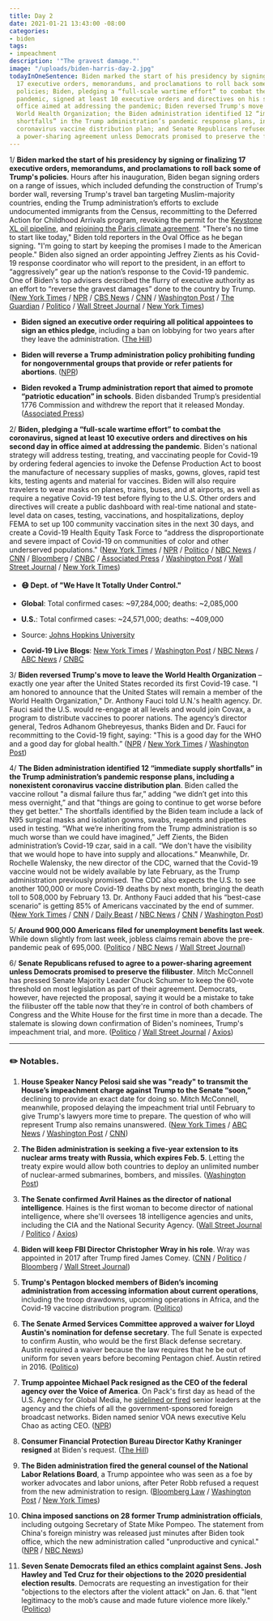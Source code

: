 ```yaml
---
title: Day 2
date: 2021-01-21 13:43:00 -08:00
categories:
- biden
tags:
- impeachment
description: '"The gravest damage."'
image: "/uploads/biden-harris-day-2.jpg"
todayInOneSentence: Biden marked the start of his presidency by signing or finalizing
  17 executive orders, memorandums, and proclamations to roll back some of Trump's
  policies; Biden, pledging a “full-scale wartime effort” to combat the coronavirus
  pandemic, signed at least 10 executive orders and directives on his second day in
  office aimed at addressing the pandemic; Biden reversed Trump's move to leave the
  World Health Organization; the Biden administration identified 12 “immediate supply
  shortfalls” in the Trump administration’s pandemic response plans, including a nonexistent
  coronavirus vaccine distribution plan; and Senate Republicans refused to agree to
  a power-sharing agreement unless Democrats promised to preserve the filibuster.
---
```


1/ **Biden marked the start of his presidency by signing or finalizing 17 executive orders, memorandums, and proclamations to roll back some of Trump's policies**. Hours after his inauguration, Biden began signing orders on a range of issues, which included defunding the construction of Trump's border wall, reversing Trump's travel ban targeting Muslim-majority countries, ending the Trump administration’s efforts to exclude undocumented immigrants from the Census, recommitting to the Deferred Action for Childhood Arrivals program, revoking the permit for the [Keystone XL oil pipeline](https://www.politico.com/news/2021/01/20/joe-biden-kills-keystone-xl-pipeline-permit-460555), and [rejoining the Paris climate agreement](https://www.nytimes.com/2021/01/20/climate/biden-paris-climate-agreement.html). "There's no time to start like today," Biden told reporters in the Oval Office as he began signing. "I'm going to start by keeping the promises I made to the American people." Biden also signed an order appointing Jeffrey Zients as his Covid-19 response coordinator who will report to the president, in an effort to “aggressively” gear up the nation’s response to the Covid-19 pandemic. One of Biden's top advisers described the flurry of executive authority as an effort to “reverse the gravest damages” done to the country by Trump. ([New York Times](https://www.nytimes.com/2021/01/20/us/politics/biden-executive-action.html) / [NPR](https://www.npr.org/sections/inauguration-day-live-updates/2021/01/20/958630029/heres-what-biden-plans-to-do-in-his-1st-day-as-president) / [CBS News](https://www.cbsnews.com/news/biden-signs-executive-orders-day-one/) / [CNN](https://www.cnn.com/2021/01/20/politics/executive-actions-biden/) / [Washington Post](https://www.washingtonpost.com/politics/biden-trump-orders-masks/2021/01/20/7b6a1bec-5a98-11eb-b8bd-ee36b1cd18bf_story.html) / [The Guardian](https://www.theguardian.com/us-news/2021/jan/20/joe-biden-executive-orders-day-one) / [Politico](https://www.politico.com/news/2021/01/20/biden-ready-immigration-bill-inauguration-460585) / [Wall Street Journal](https://www.wsj.com/articles/biden-moves-to-reverse-trump-environmental-policies-11611182893?mod=djemalertNEWS) / [New York Times](https://www.nytimes.com/2021/01/20/us/biden-executive-orders.html))

* **Biden signed an executive order requiring all political appointees to sign an ethics pledge**, including a ban on lobbying for two years after they leave the administration. ([The Hill](https://thehill.com/business-a-lobbying/535176-biden-signs-executive-order-invoking-2-year-lobbying-ban-for-appointees))

* **Biden will reverse a Trump administration policy prohibiting funding for nongovernmental groups that provide or refer patients for abortions**. ([NPR](https://www.npr.org/sections/president-biden-takes-office/2021/01/21/959170860/biden-administration-prepares-to-overturn-trump-abortion-rule))

* **Biden revoked a Trump administration report that aimed to promote “patriotic education” in schools**. Biden disbanded Trump’s presidential 1776 Commission and withdrew the report that it released Monday. ([Associated Press](https://apnews.com/article/biden-revoke-trump-patriotic-education-259b9302ab24bac55fa14676a1a9d11e))

2/ **Biden, pledging a “full-scale wartime effort” to combat the coronavirus, signed at least 10 executive orders and directives on his second day in office aimed at addressing the pandemic**. Biden's national strategy will address testing, treating, and vaccinating people for Covid-19 by ordering federal agencies to invoke the Defense Production Act to boost the manufacture of necessary supplies of masks, gowns, gloves, rapid test kits, testing agents and material for vaccines. Biden will also require travelers to wear masks on planes, trains, buses, and at airports, as well as require a negative Covid-19 test before flying to the U.S. Other orders and directives will create a public dashboard with real-time national and state-level data on cases, testing, vaccinations, and hospitalizations, deploy FEMA to set up 100 community vaccination sites in the next 30 days, and create a Covid-19 Health Equity Task Force to “address the disproportionate and severe impact of Covid-19 on communities of color and other underserved populations." ([New York Times](https://www.nytimes.com/2021/01/21/us/politics/biden-coronavirus-response.html) / [NPR](https://www.npr.org/sections/president-biden-takes-office/2021/01/21/959048903/on-day-2-biden-to-focus-on-covid-19-strategy-with-10-executive-actions) / [Politico](https://www.politico.com/news/2021/01/21/biden-10-executive-orders-pandemic-460996) / [NBC News](https://www.nbcnews.com/politics/white-house/biden-sign-executive-orders-covid-vaccinations-pandemic-response-2nd-day-n1255105) / [CNN](https://www.cnn.com/2021/01/21/politics/biden-national-coronavirus-plan/index.html) / [Bloomberg](https://www.bloomberg.com/news/articles/2021-01-21/biden-to-order-masks-quarantine-for-travelers-in-covid-fight?sref=MIBMEEoj) / [CNBC](https://www.cnbc.com/2021/01/21/biden-to-sign-10-executive-orders-to-combat-covid-pandemic-invoke-defense-production-act.html) / [Associated Press](https://apnews.com/article/biden-sign-measure-mask-use-travel-01676a2c85386aa741d83d977e895353) / [Washington Post](https://www.washingtonpost.com/local/trafficandcommuting/biden-mask-mandate/2021/01/21/5867d7ee-5bf9-11eb-8bcf-3877871c819d_story.html) / [Wall Street Journal](https://www.wsj.com/articles/bidens-covid-19-plan-more-gear-funding-testing-and-data-11611249250) / [New York Times](https://www.nytimes.com/2021/01/21/us/politics/biden-rolls-out-full-scale-wartime-coronavirus-strategy-including-requiring-masks-on-some-planes-trains-and-buses.html))

* #### 😷 Dept. of "We Have It Totally Under Control."

* **Global**: Total confirmed cases: \~97,284,000; deaths: \~2,085,000

* **U.S.**: Total confirmed cases: \~24,571,000; deaths: \~409,000

* Source: [Johns Hopkins University](https://coronavirus.jhu.edu/map.html)

* **Covid-19 Live Blogs**: [New York Times](https://www.nytimes.com/live/2021/01/21/world/covid-19-coronavirus) / [Washington Post](https://www.washingtonpost.com/nation/2021/01/21/covid-coronavirus-updates/) / [NBC News](https://www.nbcnews.com/news/us-news/live-blog/2021-01-21-covid-live-updates-vaccine-news-n1255115) / [ABC News](https://abcnews.go.com/Health/live-updates/coronavirus/?id=75318033) / [CNBC](https://www.cnbc.com/2021/01/21/coronavirus-live-updates.html)

3/ **Biden reversed Trump's move to leave the World Health Organization** – exactly one year after the United States recorded its first Covid-19 case. "I am honored to announce that the United States will remain a member of the World Health Organization," Dr. Anthony Fauci told U.N.'s health agency. Dr. Fauci said the U.S. would re-engage at all levels and would join Covax, a program to distribute vaccines to poorer nations. The agency’s director general, Tedros Adhanom Ghebreyesus, thanks Biden and Dr. Fauci  for recommitting to the Covid-19 fight, saying: "This is a good day for the WHO and a good day for global health.” ([NPR](https://www.npr.org/sections/coronavirus-live-updates/2021/01/21/959142553/u-s-will-remain-in-who-fauci-announces-as-biden-reverses-trump-move) / [New York Times](https://www.nytimes.com/live/2021/01/21/world/covid-19-coronavirus/fauci-who-covid) / [Washington Post](https://www.washingtonpost.com/world/fauci-coronavirus-biden-trump-who/2021/01/21/22467be6-5bce-11eb-a849-6f9423a75ffd_story.html))

4/ **The Biden administration identified 12 “immediate supply shortfalls” in the Trump administration’s pandemic response plans, including a nonexistent coronavirus vaccine distribution plan**. Biden called the vaccine rollout "a dismal failure thus far,” adding “we didn’t get into this mess overnight,” and that "things are going to continue to get worse before they get better." The shortfalls identified by the Biden team include a lack of N95 surgical masks and isolation gowns, swabs, reagents and pipettes used in testing. “What we’re inheriting from the Trump administration is so much worse than we could have imagined,” Jeff Zients, the Biden administration’s Covid-19 czar, said in a call. “We don't have the visibility that we would hope to have into supply and allocations.” Meanwhile, Dr. Rochelle Walensky, the new director of the CDC, warned that the Covid-19 vaccine would not be widely available by late February, as the Trump administration previously promised. The CDC also expects the U.S. to see another 100,000 or more Covid-19 deaths by next month, bringing the death toll to 508,000 by February 13. Dr. Anthony Fauci added that his “best-case scenario” is getting 85% of Americans vaccinated by the end of summer. ([New York Times](https://www.nytimes.com/2021/01/21/us/politics/biden-aims-to-address-immediate-supply-shortfalls-left-behind-by-trump.html) / [CNN](https://www.cnn.com/2021/01/21/politics/biden-covid-vaccination-trump/index.html) / [Daily Beast](https://www.thedailybeast.com/worse-than-we-imagined-team-trump-left-biden-a-covid-19-nightmare) / [NBC News](https://www.nbcnews.com/news/us-news/new-cdc-director-says-covid-vaccine-won-t-be-every-n1255128) / [CNN](https://www.cnn.com/2021/01/21/health/us-coronavirus-thursday/index.html) / [Washington Post](https://www.washingtonpost.com/health/biden-coronavirus-executive-actions/2021/01/21/9a4ab954-5b56-11eb-8bcf-3877871c819d_story.html))

5/ **Around 900,000 Americans filed for unemployment benefits last week**. While down slightly from last week, jobless claims remain above the pre-pandemic peak of 695,000. ([Politico](https://www.politico.com/news/2021/01/21/jobless-claims-decline-january-461044) / [NBC News](https://www.nbcnews.com/business/economy/first-weekly-initial-jobless-claims-biden-era-fall-900-000-n1255036) / [Wall Street Journal](https://www.wsj.com/articles/weekly-jobless-claims-coronavirus-01-21-2021-11611181914))

6/ **Senate Republicans refused to agree to a power-sharing agreement unless Democrats promised to preserve the filibuster**. Mitch McConnell has pressed Senate Majority Leader Chuck Schumer to keep the 60-vote threshold on most legislation as part of their agreement. Democrats, however, have rejected the proposal, saying it would be a mistake to take the filibuster off the table now that they're in control of both chambers of Congress and the White House for the first time in more than a decade. The stalemate is slowing down confirmation of Biden's nominees, Trump's impeachment trial, and more. ([Politico](https://www.politico.com/news/2021/01/21/democrats-mcconnell-filibuster-460967) / [Wall Street Journal](https://www.wsj.com/articles/biden-faces-early-hurdles-on-nominees-covid-19-relief-11611225002) / [Axios](https://www.axios.com/schumer-mcconnell-stalemate-filibuster-caaeac37-5468-4c81-886e-e62ff3cb006c.html))

---

### ✏️ Notables.

 1. **House Speaker Nancy Pelosi said she was "ready" to transmit the House’s impeachment charge against Trump to the Senate “soon,”** declining to provide an exact date for doing so. Mitch McConnell, meanwhile, proposed delaying the impeachment trial until February to give Trump's lawyers more time to prepare. The question of who will represent Trump also remains unanswered. ([New York Times](https://www.nytimes.com/live/2021/01/21/us/joe-biden/pelosi-says-trump-impeachment-trial-will-start-soon-but-declines-to-pinpoint-a-date-graham-says-trump-has-a-lawyer-for-it) / [ABC News](https://abcnews.go.com/Politics/pelosi-ready-send-trump-impeachment-article-answers-senate/story?id=75403030) / [Washington Post](https://www.washingtonpost.com/politics/2021/01/21/joe-biden-live-updates/) / [CNN](https://www.cnn.com/2021/01/21/politics/nancy-pelosi-impeachment-timing/index.html))

 2. **The Biden administration is seeking a five-year extension to its nuclear arms treaty with Russia, which expires Feb. 5**. Letting the treaty expire would allow both countries to deploy an unlimited number of nuclear-armed submarines, bombers, and missiles. ([Washington Post](https://www.washingtonpost.com/national-security/biden-russia-nuclear-treaty-extension/2021/01/21/4667a11e-5b40-11eb-aaad-93988621dd28_story.html))

 3. **The Senate confirmed Avril Haines as the director of national intelligence**. Haines is the first woman to become director of national intelligence, where she'll oversees 18 intelligence agencies and units, including the CIA and the National Security Agency. ([Wall Street Journal](https://www.wsj.com/articles/avril-haines-becomes-first-woman-director-of-national-intelligence-11611187964) / [Politico](https://www.politico.com/news/2021/01/20/senate-biden-intelligence-inauguration-460834) / [Axios](https://www.axios.com/avril-haines-confirmed-dni-national-intelligence-29080357-fa37-419b-9862-caec5b6fa8b5.html))

 4. **Biden will keep FBI Director Christopher Wray in his role**. Wray was appointed in 2017 after Trump fired James Comey. ([CNN](https://www.cnn.com/2021/01/21/politics/christopher-wray-fbi-biden/) / [Politico](https://www.politico.com/news/2021/01/21/biden-wray-fbi-director-461064) / [Bloomberg](https://www.bloomberg.com/news/articles/2021-01-21/biden-will-keep-wray-as-fbi-director-choosing-to-avoid-turmoil?sref=MIBMEEoj) / [Wall Street Journal](https://www.wsj.com/articles/president-biden-will-keep-christopher-wray-as-fbi-director-11611246113))

 5. **Trump's Pentagon blocked members of Biden’s incoming administration from accessing information about current operations**, including the troop drawdowns, upcoming operations in Africa, and the Covid-19 vaccine distribution program. ([Politico](https://www.politico.com/news/2021/01/20/biden-pentagon-transition-460768))

 6. **The Senate Armed Services Committee approved a waiver for Lloyd Austin's nomination for defense secretary**. The full Senate is expected to confirm Austin, who would be the first Black defense secretary. Austin required a waiver because the law requires that he be out of uniform for seven years before becoming Pentagon chief. Austin retired in 2016. ([Politico](https://www.politico.com/news/2021/01/21/austin-waiver-approved-senate-461082))

 7. **Trump appointee Michael Pack resigned as the CEO of the federal agency over the Voice of America**. On Pack's first day as head of the U.S. Agency for Global Media, he [sidelined or fired](https://whatthefuckjusthappenedtoday.com/2020/06/18/day-1246/) senior leaders at the agency and the chiefs of all the government-sponsored foreign broadcast networks. Biden named senior VOA news executive Kelu Chao as acting CEO. ([NPR](https://www.npr.org/sections/inauguration-day-live-updates/2021/01/20/958875488/voice-of-america-ceo-pack-defined-by-scandal-resigns-at-bidens-request))

 8. **Consumer Financial Protection Bureau Director Kathy Kraninger resigned** at Biden's request. ([The Hill](https://thehill.com/policy/finance/535053-consumer-bureau-director-resigns-after-bidens-inauguration))

 9. **The Biden administration fired the general counsel of the National Labor Relations Board**, a Trump appointee who was seen as a foe by worker advocates and labor unions, after Peter Robb refused a request from the new administration to resign. ([Bloomberg Law](https://news.bloomberglaw.com/daily-labor-report/biden-moves-to-oust-top-labor-board-attorney-robb) / [Washington Post](https://www.washingtonpost.com/business/2021/01/20/biden-fires-nlrb-peter-robb/) / [New York Times](https://www.nytimes.com/2021/01/20/us/politics/peter-robb-nlrb-fired.html))

10. **China imposed sanctions on 28 former Trump administration officials**, including outgoing Secretary of State Mike Pompeo. The statement from China's foreign ministry was released just minutes after Biden took office, which the new administration called "unproductive and cynical." ([NPR](https://www.npr.org/2021/01/20/958996415/china-slaps-sanctions-on-28-trump-administration-officials-including-mike-pompeo) / [NBC News](https://www.nbcnews.com/news/world/rebuked-china-echoes-biden-s-call-better-angels-heal-relations-n1255116))

11. **Seven Senate Democrats filed an ethics complaint against Sens. Josh Hawley and Ted Cruz for their objections to the 2020 presidential election results**. Democrats are requesting an investigation for their "objections to the electors after the violent attack" on Jan. 6. that "lent legitimacy to the mob’s cause and made future violence more likely." ([Politico](https://www.politico.com/news/2021/01/21/senate-democrats-file-ethics-complaint-against-hawley-cruz-over-election-challenge-461190))